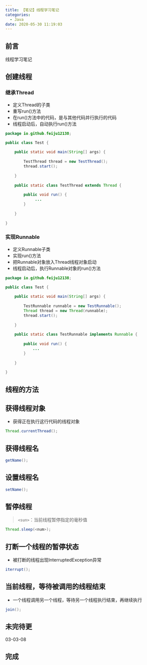 ```yaml
---
title: 【笔记】线程学习笔记
categories:
  - Java
date: 2020-05-30 11:19:03
---
```


## 前言

线程学习笔记

<!-- more -->

## 创建线程

### 继承Thread

- 定义Thread的子类
- 重写run()方法
- 在run()方法中的代码，是与其他代码并行执行的代码
- 线程启动后，自动执行run()方法

``` java
package io.github.feiju12138;

public class Test {
    
    public static void main(String[] args) {
        
        TestThread thread = new TestThread();
        thread.start();
        
    }
    
    public static class TestThread extends Thread {
        
        public void run() {
             ...
        }
        
    }
    
}
```

### 实现Runnable

- 定义Runnable子类
- 实现run()方法
- 把Runnable对象放入Thread线程对象启动
- 线程启动后，执行Runnable对象的run()方法

``` java
package io.github.feiju12138;

public class Test {
    
    public static void main(String[] args) {
        
        TestRunnable runnable = new TestRunnable();
        Thread thread = new Thread(runnable);
        thread.start();
        
    }
    
    public static class TestRunnable implements Runnable {
        
        public void run() {
            ...
        }
        
    }
    
}
```

## 线程的方法

## 获得线程对象

- 获得正在执行这行代码的线程对象

``` java
Thread.currentThread();
```

## 获得线程名

``` java
getName();
```

## 设置线程名

``` java
setName();
```

## 暂停线程

> `<sun>`：当前线程暂停指定的毫秒值

``` java
Thread.sleep(<num>);
```

## 打断一个线程的暂停状态

- 被打断的线程出现InterruptedException异常

``` java
iterrupt();
```

## 当前线程，等待被调用的线程结束

- 一个线程调用另一个线程，等待另一个线程执行结束，再继续执行

``` java
join();
```





## 未完待更

03-03-08

## 完成


